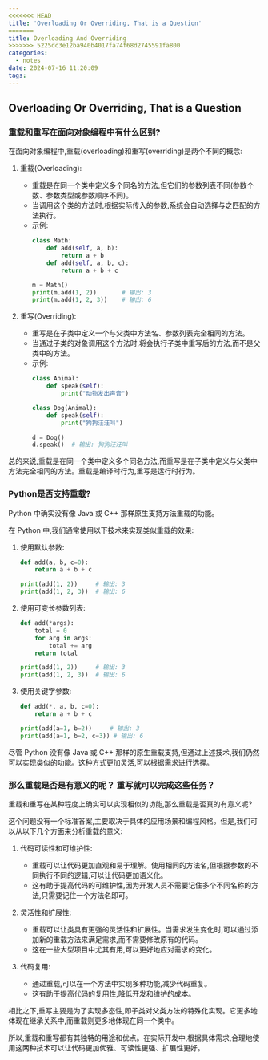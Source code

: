 ```yaml
---
<<<<<<< HEAD
title: 'Overloading Or Overriding, That is a Question'
=======
title: Overloading And Overriding
>>>>>>> 5225dc3e12ba940b4017fa74f68d2745591fa800
categories:
  - notes
date: 2024-07-16 11:20:09
tags:
---
```

## Overloading Or Overriding, That is a Question

### 重载和重写在面向对象编程中有什么区别?

在面向对象编程中,重载(overloading)和重写(overriding)是两个不同的概念:

1. 重载(Overloading):
   - 重载是在同一个类中定义多个同名的方法,但它们的参数列表不同(参数个数、参数类型或参数顺序不同)。
   - 当调用这个类的方法时,根据实际传入的参数,系统会自动选择与之匹配的方法执行。
   - 示例:
     ```python
     class Math:
         def add(self, a, b):
             return a + b
         def add(self, a, b, c):
             return a + b + c

     m = Math()
     print(m.add(1, 2))       # 输出: 3
     print(m.add(1, 2, 3))    # 输出: 6
     ```

2. 重写(Overriding):
   - 重写是在子类中定义一个与父类中方法名、参数列表完全相同的方法。
   - 当通过子类的对象调用这个方法时,将会执行子类中重写后的方法,而不是父类中的方法。
   - 示例:
     ```python
     class Animal:
         def speak(self):
             print("动物发出声音")

     class Dog(Animal):
         def speak(self):
             print("狗狗汪汪叫")

     d = Dog()
     d.speak()  # 输出: 狗狗汪汪叫
     ```

总的来说,重载是在同一个类中定义多个同名方法,而重写是在子类中定义与父类中方法完全相同的方法。重载是编译时行为,重写是运行时行为。

### Python是否支持重载?
Python 中确实没有像 Java 或 C++ 那样原生支持方法重载的功能。

在 Python 中,我们通常使用以下技术来实现类似重载的效果:

1. 使用默认参数:
   ```python
   def add(a, b, c=0):
       return a + b + c

   print(add(1, 2))     # 输出: 3
   print(add(1, 2, 3))  # 输出: 6
   ```

2. 使用可变长参数列表:
   ```python
   def add(*args):
       total = 0
       for arg in args:
           total += arg
       return total

   print(add(1, 2))     # 输出: 3
   print(add(1, 2, 3))  # 输出: 6
   ```

3. 使用关键字参数:
   ```python
   def add(*, a, b, c=0):
       return a + b + c

   print(add(a=1, b=2))     # 输出: 3
   print(add(a=1, b=2, c=3)) # 输出: 6
   ```

尽管 Python 没有像 Java 或 C++ 那样的原生重载支持,但通过上述技术,我们仍然可以实现类似的功能。这种方式更加灵活,可以根据需求进行选择。

### 那么重载是否是有意义的呢？ 重写就可以完成这些任务？
重载和重写在某种程度上确实可以实现相似的功能,那么重载是否真的有意义呢?

这个问题没有一个标准答案,主要取决于具体的应用场景和编程风格。但是,我们可以从以下几个方面来分析重载的意义:

1. 代码可读性和可维护性:
   - 重载可以让代码更加直观和易于理解。使用相同的方法名,但根据参数的不同执行不同的逻辑,可以让代码更加语义化。
   - 这有助于提高代码的可维护性,因为开发人员不需要记住多个不同名称的方法,只需要记住一个方法名即可。

2. 灵活性和扩展性:
   - 重载可以让类具有更强的灵活性和扩展性。当需求发生变化时,可以通过添加新的重载方法来满足需求,而不需要修改原有的代码。
   - 这在一些大型项目中尤其有用,可以更好地应对需求的变化。

3. 代码复用:
   - 通过重载,可以在一个方法中实现多种功能,减少代码重复。
   - 这有助于提高代码的复用性,降低开发和维护的成本。

相比之下,重写主要是为了实现多态性,即子类对父类方法的特殊化实现。它更多地体现在继承关系中,而重载则更多地体现在同一个类中。

所以,重载和重写都有其独特的用途和优点。在实际开发中,根据具体需求,合理地使用这两种技术可以让代码更加优雅、可读性更强、扩展性更好。
